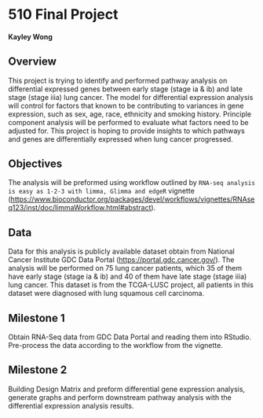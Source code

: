 # 510 Final Project 
#### Kayley Wong

## Overview

This project is trying to identify and performed pathway analysis on differential expressed genes between early stage (stage ia & ib) and late stage (stage iiia) lung cancer. The model for differential expression analysis will control for factors that known to be contributing to variances in gene expression, such as sex, age, race, ethnicity and smoking history. Principle component analysis will be performed to evaluate what factors need to be adjusted for. This project is hoping to provide insights to which pathways and genes are differentially expressed when lung cancer progressed. 

## Objectives
The analysis will be preformed using workflow outlined by `RNA-seq analysis is easy as 1-2-3 with limma, Glimma and edgeR` vignette (https://www.bioconductor.org/packages/devel/workflows/vignettes/RNAseq123/inst/doc/limmaWorkflow.html#abstract). 

## Data
Data for this analysis is publicly available dataset obtain from National Cancer Institute GDC Data Portal (https://portal.gdc.cancer.gov/). The analysis will be performed on 75 lung cancer patients, which 35 of them have early stage (stage ia & ib) and 40 of them have late stage (stage iiia) lung cancer. This dataset is from the TCGA-LUSC project, all patients in this dataset were diagnosed with lung squamous cell carcinoma. 

## Milestone 1
Obtain RNA-Seq data from GDC Data Portal and reading them into RStudio. Pre-process the data according to the workflow from the vignette. 

## Milestone 2
Building Design Matrix and preform differential gene expression analysis, generate graphs and perform downstream pathway analysis with the differential expression analysis results. 
